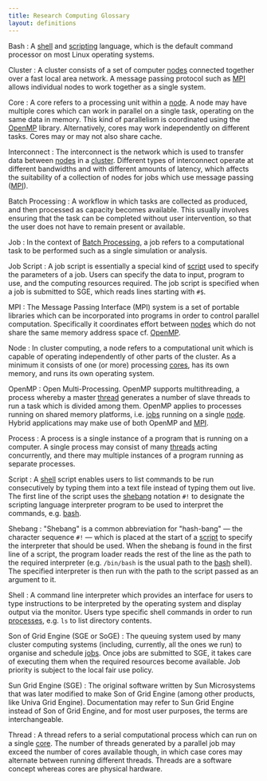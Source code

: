 ```yaml
---
title: Research Computing Glossary
layout: definitions
---
```



Bash
: A [shell](#shell) and [scripting](#script) language, which is the default
  command processor on most Linux operating systems.

Cluster
: A cluster consists of a set of computer [nodes](#node)
connected together over a fast local area network. A message passing
protocol such as [MPI](#mpi) allows individual nodes to
work together as a single system.

Core
: A core refers to a processing unit within a [node](#node). A node may have multiple cores which can
work in parallel on a single task, operating on the same data in
memory. This kind of parallelism is coordinated using the [OpenMP](#openmp) library. Alternatively, cores may work
independently on different tasks. Cores may or may not also share
cache.

Interconnect
: The interconnect is the network which is used to transfer data
between [nodes](#node) in a [cluster](#cluster). Different types of interconnect
operate at different bandwidths and with different amounts of latency, which affects the
suitability of a collection of nodes for jobs which use message
passing ([MPI](#mpi)).

Batch Processing
: A workflow in which tasks are collected as produced, and then processed as capacity becomes
available. This usually involves ensuring that the task can be completed without user
intervention, so that the user does not have to remain present or available.

Job
: In the context of [Batch Processing](#batch-processing), a job refers to a
computational task to be performed such as a single simulation or
analysis.

Job Script
: A job script is essentially a special kind of [script](#script) used to specify the parameters of a job.
Users can specify the data to input, program to use, and the
computing resources required. The job script is specified when a job
is submitted to SGE, which reads lines starting with `#$`.

MPI
: The Message Passing Interface (MPI) system is a set of portable
libraries which can be incorporated into programs in order to
control parallel computation. Specifically it coordinates effort
between [nodes](#node) which do not share the same
memory address space cf. [OpenMP](#openmp).

Node
: In cluster computing, a node refers to a computational unit which is
capable of operating independently of other parts of the cluster. As
a minimum it consists of one (or more) processing [cores](#core), has its own memory, and runs its own
operating system.

OpenMP
: Open Multi-Processing. OpenMP supports multithreading, a process
whereby a master [thread](#thread) generates a number of
slave threads to run a task which is divided among them. OpenMP
applies to processes running on shared memory platforms, i.e. 
[jobs](#job) running on a single [node](#node). Hybrid applications may make use of both
OpenMP and [MPI](#mpi).

Process
: A process is a single instance of a program that is running on a
computer. A single process may consist of many [threads](#thread) acting concurrently, and there may
multiple instances of a program running as separate processes.

Script
: A [shell](#shell) script enables users to list commands
to be run consecutively by typing them into a text file instead of typing them out live. The first
line of the script uses the [shebang](#Shebang) notation `#!` to designate the
scripting language interpreter program to be used to interpret the commands, e.g. [bash](#bash).

Shebang
: "Shebang" is a common abbreviation for "hash-bang" — the character sequence `#!` — which is placed at
the start of a [script](#script) to specify the
interpreter that should be used. When the shebang is found in the
first line of a script, the program loader reads the rest of the
line as the path to the required interpreter (e.g. `/bin/bash` is the
usual path to the [bash](#bash) shell). The specified
interpreter is then run with the path to the script passed as an
argument to it.

Shell
: A command line interpreter which provides an interface for users to
type instructions to be interpreted by the operating system and
display output via the monitor. Users type specific shell commands
in order to run [processes](#process), e.g. `ls` to list
directory contents.

Son of Grid Engine (SGE or SoGE)
: The queuing system used by many cluster computing systems (including, currently, all the ones we run)
to organise and schedule [jobs](#job). Once jobs are submitted to SGE, it takes
care of executing them when the required resources become available.
Job priority is subject to the local fair use policy.

Sun Grid Engine (SGE)
: The original software written by Sun Microsystems that was later modified to
make Son of Grid Engine (among other products, like Univa Grid Engine).
Documentation may refer to Sun Grid Engine instead of Son of Grid Engine, and
for most user purposes, the terms are interchangeable.

Thread
: A thread refers to a serial computational process which can run on a
single [core](#core). The number of threads generated by
a parallel job may exceed the number of cores available though, in
which case cores may alternate between running different threads.
Threads are a software concept whereas cores are physical hardware.

